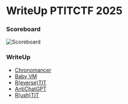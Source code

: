 # WriteUp PTITCTF 2025

### Scoreboard
![Scoreboard](https://github.com/user-attachments/assets/7916a95f-ce67-4ff9-aefd-6688ef918e24)

### WriteUp
- [Chronomancer](./Chronomancer/)
- [Baby VM](./Baby%20VM/)
- [R(everse)TIT](./R(everse)TIT/)
- [AntiChatGPT](./AntiChatGPT/)
- [R(ush)TIT](./R(ush)TIT/)